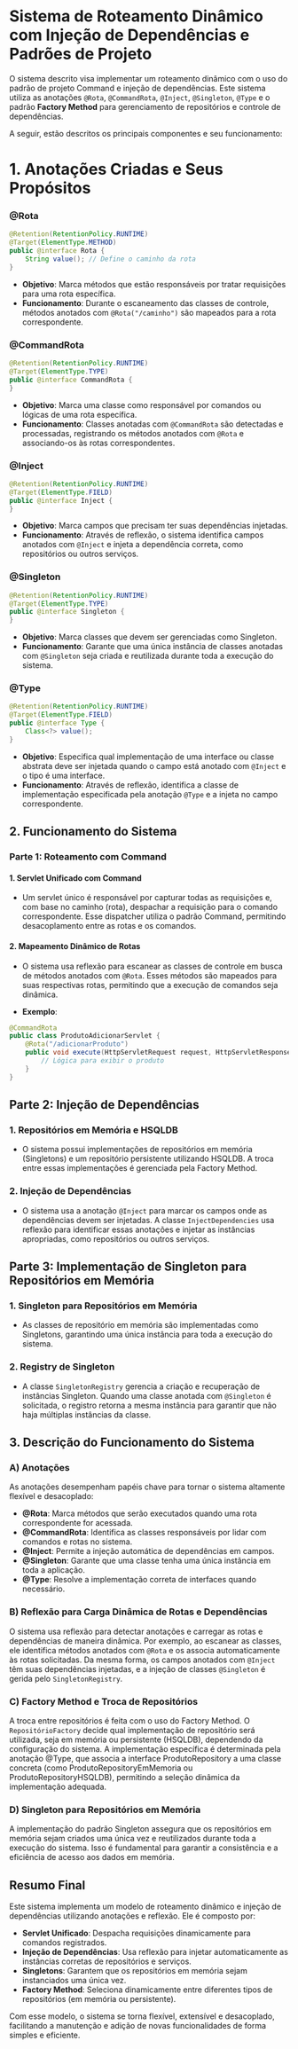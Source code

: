 # Sistema de Roteamento Dinâmico com Injeção de Dependências e Padrões de Projeto

O sistema descrito visa implementar um roteamento dinâmico com o uso do padrão de projeto Command e injeção de dependências. Este sistema utiliza as anotações `@Rota`, `@CommandRota`, `@Inject`, `@Singleton`, `@Type` e o padrão **Factory Method** para gerenciamento de repositórios e controle de dependências.

A seguir, estão descritos os principais componentes e seu funcionamento:
# 1. Anotações Criadas e Seus Propósitos

### @Rota
```java
@Retention(RetentionPolicy.RUNTIME)
@Target(ElementType.METHOD)
public @interface Rota {
    String value(); // Define o caminho da rota
}
```
- **Objetivo**: Marca métodos que estão responsáveis por tratar requisições para uma rota específica.
- **Funcionamento**: Durante o escaneamento das classes de controle, métodos anotados com `@Rota("/caminho")` são mapeados para a rota correspondente.

### @CommandRota
```java
@Retention(RetentionPolicy.RUNTIME)
@Target(ElementType.TYPE)
public @interface CommandRota {
}
```
- **Objetivo**: Marca uma classe como responsável por comandos ou lógicas de uma rota específica.
- **Funcionamento**: Classes anotadas com `@CommandRota` são detectadas e processadas, registrando os métodos anotados com `@Rota` e associando-os às rotas correspondentes.


### @Inject
```java
@Retention(RetentionPolicy.RUNTIME)
@Target(ElementType.FIELD)
public @interface Inject {
}
```
- **Objetivo**: Marca campos que precisam ter suas dependências injetadas.
- **Funcionamento**: Através de reflexão, o sistema identifica campos anotados com `@Inject` e injeta a dependência correta, como repositórios ou outros serviços.

### @Singleton
```java
@Retention(RetentionPolicy.RUNTIME)
@Target(ElementType.TYPE)
public @interface Singleton {
}
```
- **Objetivo**: Marca classes que devem ser gerenciadas como Singleton.
- **Funcionamento**: Garante que uma única instância de classes anotadas com `@Singleton` seja criada e reutilizada durante toda a execução do sistema.

### @Type
```java
@Retention(RetentionPolicy.RUNTIME)
@Target(ElementType.FIELD)
public @interface Type {
    Class<?> value();
}
```
- **Objetivo**: Especifica qual implementação de uma interface ou classe abstrata deve ser injetada quando o campo está anotado com `@Inject` e o tipo é uma interface.
- **Funcionamento**: Através de reflexão, identifica a classe de implementação especificada pela anotação `@Type` e a injeta no campo correspondente.


## 2. Funcionamento do Sistema

### Parte 1: Roteamento com Command

#### 1. Servlet Unificado com Command
- Um servlet único é responsável por capturar todas as requisições e, com base no caminho (rota), despachar a requisição para o comando correspondente. Esse dispatcher utiliza o padrão Command, permitindo desacoplamento entre as rotas e os comandos.

#### 2. Mapeamento Dinâmico de Rotas
- O sistema usa reflexão para escanear as classes de controle em busca de métodos anotados com `@Rota`. Esses métodos são mapeados para suas respectivas rotas, permitindo que a execução de comandos seja dinâmica.

- **Exemplo**:
```java
@CommandRota
public class ProdutoAdicionarServlet {
    @Rota("/adicionarProduto")
    public void execute(HttpServletRequest request, HttpServletResponse response) {
        // Lógica para exibir o produto
    }
}
```

## Parte 2: Injeção de Dependências

### 1. Repositórios em Memória e HSQLDB
- O sistema possui implementações de repositórios em memória (Singletons) e um repositório persistente utilizando HSQLDB. A troca entre essas implementações é gerenciada pela Factory Method.

### 2. Injeção de Dependências
- O sistema usa a anotação `@Inject` para marcar os campos onde as dependências devem ser injetadas. A classe `InjectDependencies` usa reflexão para identificar essas anotações e injetar as instâncias apropriadas, como repositórios ou outros serviços.

## Parte 3: Implementação de Singleton para Repositórios em Memória

### 1. Singleton para Repositórios em Memória
- As classes de repositório em memória são implementadas como Singletons, garantindo uma única instância para toda a execução do sistema.

### 2. Registry de Singleton
- A classe `SingletonRegistry` gerencia a criação e recuperação de instâncias Singleton. Quando uma classe anotada com `@Singleton` é solicitada, o registro retorna a mesma instância para garantir que não haja múltiplas instâncias da classe.

## 3. Descrição do Funcionamento do Sistema

### A) Anotações
As anotações desempenham papéis chave para tornar o sistema altamente flexível e desacoplado:
- **@Rota**: Marca métodos que serão executados quando uma rota correspondente for acessada.
- **@CommandRota**: Identifica as classes responsáveis por lidar com comandos e rotas no sistema.
- **@Inject**: Permite a injeção automática de dependências em campos.
- **@Singleton**: Garante que uma classe tenha uma única instância em toda a aplicação.
- **@Type**: Resolve a implementação correta de interfaces quando necessário.

### B) Reflexão para Carga Dinâmica de Rotas e Dependências
O sistema usa reflexão para detectar anotações e carregar as rotas e dependências de maneira dinâmica. Por exemplo, ao escanear as classes, ele identifica métodos anotados com `@Rota` e os associa automaticamente às rotas solicitadas. Da mesma forma, os campos anotados com `@Inject` têm suas dependências injetadas, e a injeção de classes `@Singleton` é gerida pelo `SingletonRegistry`.

### C) Factory Method e Troca de Repositórios
A troca entre repositórios é feita com o uso do Factory Method. O `RepositórioFactory` decide qual implementação de repositório será utilizada, seja em memória ou persistente (HSQLDB), dependendo da configuração do sistema. A implementação específica é determinada pela anotação @Type, que associa a interface ProdutoRepository a uma classe concreta (como ProdutoRepositoryEmMemoria ou ProdutoRepositoryHSQLDB), permitindo a seleção dinâmica da implementação adequada.

### D) Singleton para Repositórios em Memória
A implementação do padrão Singleton assegura que os repositórios em memória sejam criados uma única vez e reutilizados durante toda a execução do sistema. Isso é fundamental para garantir a consistência e a eficiência de acesso aos dados em memória.

## Resumo Final

Este sistema implementa um modelo de roteamento dinâmico e injeção de dependências utilizando anotações e reflexão. Ele é composto por:
- **Servlet Unificado**: Despacha requisições dinamicamente para comandos registrados.
- **Injeção de Dependências**: Usa reflexão para injetar automaticamente as instâncias corretas de repositórios e serviços.
- **Singletons**: Garantem que os repositórios em memória sejam instanciados uma única vez.
- **Factory Method**: Seleciona dinamicamente entre diferentes tipos de repositórios (em memória ou persistente).

Com esse modelo, o sistema se torna flexível, extensível e desacoplado, facilitando a manutenção e adição de novas funcionalidades de forma simples e eficiente.

